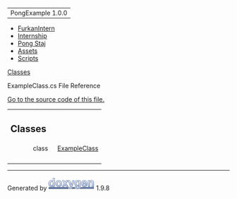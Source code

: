 <div id="top">

<div id="titlearea">

<table data-cellspacing="0" data-cellpadding="0">
<colgroup>
<col style="width: 100%" />
</colgroup>
<tbody>
<tr id="projectrow" class="odd">
<td id="projectalign"><div id="projectname">
PongExample<span id="projectnumber"> 1.0.0</span>
</div></td>
</tr>
</tbody>
</table>

</div>

<div id="nav-path" class="navpath">

- <a href="dir_1dcde7ea5adb4470e937f2f1c0036389.html"
  class="el">FurkanIntern</a>
- <a href="dir_db18fc5b59b71647f21f3d49fd35b7b1.html"
  class="el">Internship</a>
- <a href="dir_7f2202f332a95df5c6e50699b596c7b9.html" class="el">Pong
  Staj</a>
- <a href="dir_b7568e80c0eb65df54ebd3d006b23e5e.html"
  class="el">Assets</a>
- <a href="dir_97d71e10d40891aefe860af68a8d9ea5.html"
  class="el">Scripts</a>

</div>

</div>

<div class="header">

<div class="summary">

[Classes](#nested-classes)

</div>

<div class="headertitle">

<div class="title">

ExampleClass.cs File Reference

</div>

</div>

</div>

<div class="contents">

[Go to the source code of this file.](_example_class_8cs_source.html)

<table class="memberdecls">
<colgroup>
<col style="width: 50%" />
<col style="width: 50%" />
</colgroup>
<tbody>
<tr class="odd heading">
<td colspan="2"><h2 id="classes" class="groupheader"><span
id="nested-classes"></span> Classes</h2></td>
</tr>
<tr class="even memitem:">
<td class="memItemLeft" style="text-align: right;"
data-valign="top">class  </td>
<td class="memItemRight" data-valign="bottom"><a
href="class_example_class.html" class="el">ExampleClass</a></td>
</tr>
<tr class="odd separator:">
<td colspan="2" class="memSeparator"> </td>
</tr>
</tbody>
</table>

</div>

------------------------------------------------------------------------

<span class="small">Generated
by [<img src="doxygen.svg" class="footer" width="104" height="31"
alt="doxygen" />](https://www.doxygen.org/index.html) 1.9.8</span>

